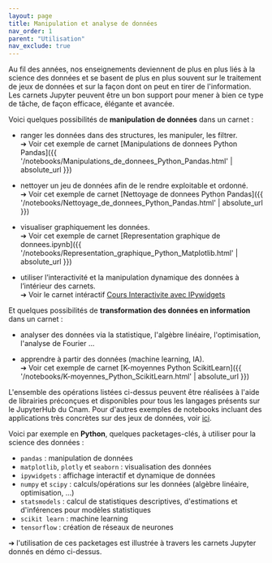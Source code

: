 ```yaml
---
layout: page
title: Manipulation et analyse de données
nav_order: 1
parent: "Utilisation"
nav_exclude: true
---
```


Au fil des années, nos enseignements deviennent de plus en plus liés à la science des données et se basent de plus en plus souvent sur le traitement de jeux de données et sur la façon dont on peut en tirer de l'information.
Les carnets Jupyter peuvent être un bon support pour mener à bien ce type de tâche, de façon efficace, élégante et avancée.

Voici quelques possibilités de **manipulation de données** dans un carnet :

- ranger les données dans des structures, les manipuler, les filtrer.   
➔ Voir cet exemple de carnet [Manipulations de donnees Python Pandas]({{ '/notebooks/Manipulations_de_donnees_Python_Pandas.html' | absolute_url }})
  
- nettoyer un jeu de données afin de le rendre exploitable et ordonné.   
➔ Voir cet exemple de carnet [Nettoyage de donnees Python Pandas]({{ '/notebooks/Nettoyage_de_donnees_Python_Pandas.html' | absolute_url }})    
 
- visualiser graphiquement les données.   
➔ Voir cet exemple de carnet [Representation graphique de donnees.ipynb]({{ '/notebooks/Representation_graphique_Python_Matplotlib.html' | absolute_url }})     

- utiliser l’interactivité et la manipulation dynamique des données à l’intérieur des carnets.   
➔ Voir le carnet intéractif [Cours Interactivite avec IPywidgets](https://carnets.cnam.fr/#cm1)

Et quelques possibilités de **transformation des données en information** dans un carnet :

- analyser des données via la statistique, l'algèbre linéaire, l'optimisation, l'analyse de Fourier ...

- apprendre à partir des données (machine learning, IA).   
➔ Voir cet exemple de carnet [K-moyennes Python ScikitLearn]({{ '/notebooks/K-moyennes_Python_ScikitLearn.html' | absolute_url }})

L'ensemble des opérations listées ci-dessus peuvent être réalisées à l'aide de librairies préconçues et disponibles pour tous les langages présents sur le JupyterHub du Cnam. Pour d'autres exemples de notebooks incluant des applications très concrètes sur des jeux de données, voir [ici](https://github.com/jupyter/jupyter/wiki/A-gallery-of-interesting-Jupyter-Notebooks). 

Voici par exemple en **Python**, quelques packetages-clés, à utiliser pour la science des données : 

- `pandas` : manipulation de données
- `matplotlib`, `plotly` et `seaborn` : visualisation des données
- `ipywidgets` : affichage interactif et dynamique de données
- `numpy` et `scipy` : calculs/opérations sur les données (algèbre linéaire, optimisation, ...)
- `statsmodels` : calcul de statistiques descriptives, d'estimations et d'inférences pour modèles statistiques
- `scikit learn` : machine learning
- `tensorflow` : création de réseaux de neurones   

➔ l'utilisation de ces packetages est illustrée à travers les carnets Jupyter donnés en démo ci-dessus.

